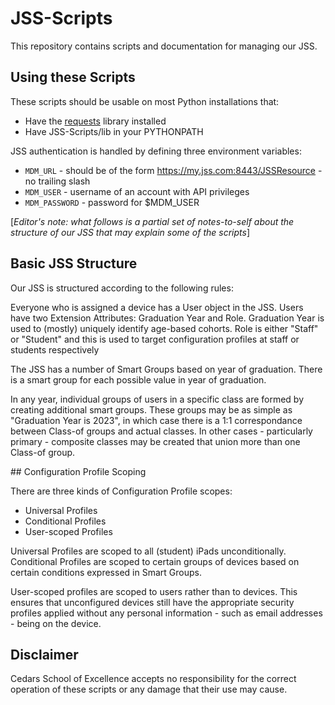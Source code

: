 # JSS-Scripts

This repository contains scripts and documentation for managing our JSS.


## Using these Scripts

These scripts should be usable on most Python installations that:

* Have the [requests](http://docs.python-requests.org/en/master/) library installed
* Have JSS-Scripts/lib in your PYTHONPATH

JSS authentication is handled by defining three environment variables:

* `MDM_URL` - should be of the form https://my.jss.com:8443/JSSResource - no trailing slash
* `MDM_USER` - username of an account with API privileges
* `MDM_PASSWORD` - password for $MDM_USER

[_Editor's note: what follows is a partial set of notes-to-self about the structure of our JSS that may explain some of the scripts_]

## Basic JSS Structure

Our JSS is structured according to the following rules:

Everyone who is assigned a device has a User object in the JSS. Users have two Extension Attributes: Graduation Year and Role. Graduation Year is used to (mostly) uniquely identify age-based cohorts. Role is either "Staff" or "Student" and this is used to target configuration profiles at staff or students respectively

The JSS has a number of Smart Groups based on year of graduation. There is a smart group for each possible value in year of graduation.

In any year, individual groups of users in a specific class are formed by creating additional smart groups. These groups may be as simple as "Graduation Year is 2023", in which case there is a 1:1 correspondance between Class-of groups and actual classes. In other cases - particularly primary - composite classes may be created that union more than one Class-of group.

## Configuration Profile Scoping

There are three kinds of Configuration Profile scopes:

* Universal Profiles
* Conditional Profiles
* User-scoped Profiles

Universal Profiles are scoped to all (student) iPads unconditionally. Conditional Profiles are scoped to certain groups of devices based on certain conditions expressed in Smart Groups.

User-scoped profiles are scoped to users rather than to devices. This ensures that unconfigured devices still have the appropriate security profiles applied without any personal information - such as email addresses - being on the device.

## Disclaimer

Cedars School of Excellence accepts no responsibility for the correct operation of these scripts or any damage that their use may cause.